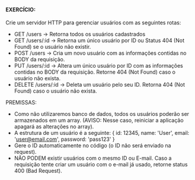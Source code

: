 #### EXERCÍCIO:

Crie um servidor HTTP para gerenciar usuários com as seguintes rotas:

- GET /users -> Retorna todos os usuários cadastrados
- GET /users/:id -> Retorna um único usuário por ID ou Status 404 (Not Found) se o usuário não existir.
- POST /users -> Cria um novo usuário com as informações contidas no BODY da requisição.
- PUT /users/:id -> Altera um único usuário por ID com as informações contidas no BODY da requisição. Retorne 404 (Not Found) caso o usuário não exista.
- DELETE /users/:id -> Deleta um usuário pelo seu ID. Retorna 404 (Not Found) caso o usuário não exista.

PREMISSAS:

- Como não utilizaremos banco de dados, todos os usuários poderão ser armazenados em um array. (AVISO: Nesse caso, reiniciar a aplicação apagará as alterações no array).
- A estrutura de um usuário é a seguinte:
 {
   id: 12345, 
   name: 'User',
   email: 'user@email.com',
   password: 'pass123'
 }
- Gere o ID automaticamente no código (o ID não será enviado na request).
- NÃO PODEM existir usuários com o mesmo ID ou E-mail. Caso a requisição tente criar um usuário com o e-mail já usado, retorne status 400 (Bad Request).
